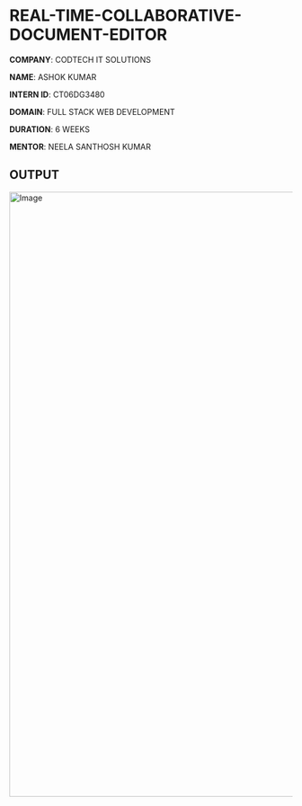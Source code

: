 # REAL-TIME-COLLABORATIVE-DOCUMENT-EDITOR

**COMPANY**: CODTECH IT SOLUTIONS

**NAME**: ASHOK KUMAR

**INTERN ID**: CT06DG3480

**DOMAIN**: FULL STACK WEB DEVELOPMENT

**DURATION**: 6 WEEKS

**MENTOR**: NEELA SANTHOSH KUMAR

## OUTPUT

<img width="1919" height="1077" alt="Image" src="https://github.com/user-attachments/assets/85564a8a-ccc6-4812-980a-c5be747ed008" />

